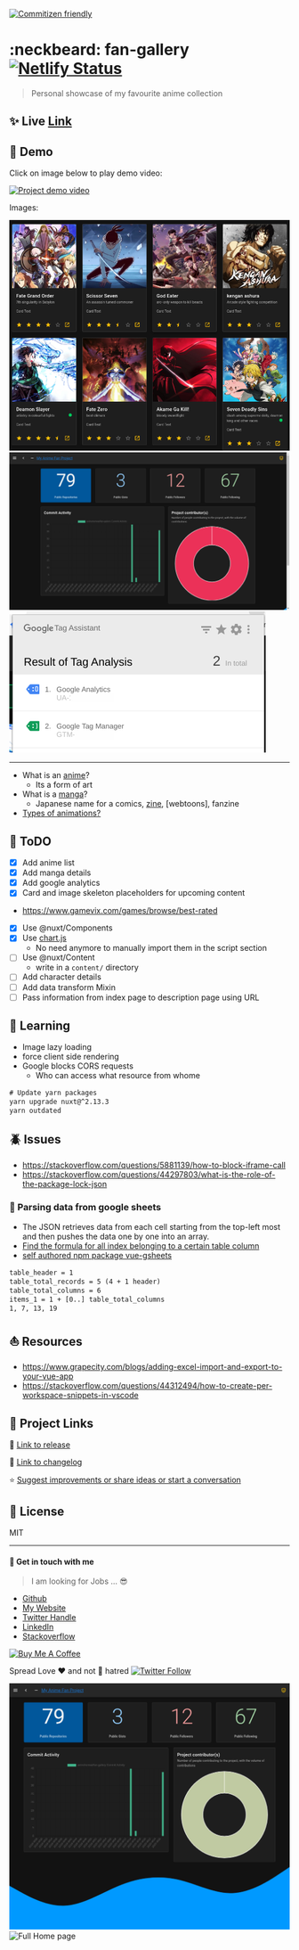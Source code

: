 [![Commitizen friendly](https://img.shields.io/badge/commitizen-friendly-brightgreen.svg)](http://commitizen.github.io/cz-cli/)


# :neckbeard: fan-gallery  [![Netlify Status](https://api.netlify.com/api/v1/badges/0cb96c66-4baa-4eb2-bc20-ae8616ac584d/deploy-status)](https://app.netlify.com/sites/fangallery/deploys)

> Personal showcase of my favourite anime collection

## :sparkles: Live [Link][url]

[url]: https://fangallery.netlify.app/

## :movie_camera: Demo

Click on image below to play demo video:

[![Project demo video](http://img.youtube.com/vi/j6mWyxlNC-Q/0.jpg)](https://youtu.be/j6mWyxlNC-Q)

Images:

![Demo homepage](/demo/homescreen.png)
![Dashboard View](/demo/dashboard.png)
![Google Tag Manager](/demo/Screenshot_20200410_004900.png)

---

* What is an [anime]?
  * Its a form of art
* What is a [manga]?
  * Japanese name for a comics, [zine], [webtoons], fanzine
* [Types of animations?](https://youtu.be/NZbrdCAsYqU)

[manga]: https://en.wikipedia.org/wiki/Manga
[anime]: https://en.wikipedia.org/wiki/Anime
[webtoon]: https://en.wikipedia.org/wiki/Webtoon
[zine]: https://en.wikipedia.org/wiki/Zine

## :ledger: ToDO

* [x] Add anime list
* [x] Add manga details
* [x] Add google analytics
* [x] Card and image skeleton placeholders for upcoming content
* https://www.gamevix.com/games/browse/best-rated
* [x] Use @nuxt/Components
* [x] Use [chart.js](https://github.com/chartjs/Chart.js/releases/tag/v2.9.3)
  * No need anymore to manually import them in the script section
* [ ] Use @nuxt/Content
  * write in a `content/` directory
* [ ] Add character details
* [ ] Add data transform Mixin
* [ ] Pass information from index page to description page using URL

## :closed_book: Learning

* Image lazy loading
* force client side rendering
* Google blocks CORS requests
  * Who can access what resource from whome

```
# Update yarn packages
yarn upgrade nuxt@^2.13.3
yarn outdated
```

## :beetle: Issues

* https://stackoverflow.com/questions/5881139/how-to-block-iframe-call
* https://stackoverflow.com/questions/44297803/what-is-the-role-of-the-package-lock-json


### :tractor: Parsing data from google sheets

* The JSON retrieves data from each cell starting from the top-left most and then pushes the data one by one into an array.
* [Find the formula for all index belonging to a certain table column](https://medium.com/dali-lab/google-sheets-and-json-easy-backend-e29e9ef3df2)
* [self authored npm package vue-gsheets](https://www.npmjs.com/package/vue-gsheets)

```
table_header = 1
table_total_records = 5 (4 + 1 header)
table_total_columns = 6
items_1 = 1 + [0..] table_total_columns
1, 7, 13, 19
```

## :boat: Resources

* https://www.grapecity.com/blogs/adding-excel-import-and-export-to-your-vue-app
* https://stackoverflow.com/questions/44312494/how-to-create-per-workspace-snippets-in-vscode

## :monkey: Project Links

:link: [Link to release](https://github.com/avimehenwal/fan-gallery/releases)

:link: [Link to changelog](./CHANGELOG.md)

:star: [Suggest improvements or share ideas or start a conversation][issue]

[issue]: https://github.com/avimehenwal/fan-gallery/issues


## :herb: License

MIT

---

#### :pray: Get in touch with me

> I am looking for Jobs ... :sunglasses:

* [Github](https://github.com/avimehenwal/)
* [My Website](https://avimehenwal.in)
* [Twitter Handle](https://twitter.com/avimehenwal)
* [LinkedIn](https://in.linkedin.com/in/avimehenwal)
* [Stackoverflow](https://stackoverflow.com/users/1915935/avi-mehenwal)

<a href="https://www.buymeacoffee.com/F1j07cV" target="_blank"><img src="https://cdn.buymeacoffee.com/buttons/default-orange.png" alt="Buy Me A Coffee" style="height: 51px !important;width: 217px !important;" ></a>

 Spread Love :hearts: and not :no_entry_sign: hatred   [![Twitter Follow](https://img.shields.io/twitter/follow/avimehenwal.svg?style=social)](https://twitter.com/avimehenwal)


![Full page dashboard view](/demo/fill-page-stats.png)
![Full Home page](/demo/full-home-page.png)